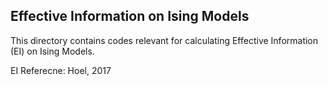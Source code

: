 ## Effective Information on Ising Models
This directory contains codes relevant for calculating Effective Information (EI) on Ising Models.

EI Referecne: Hoel, 2017